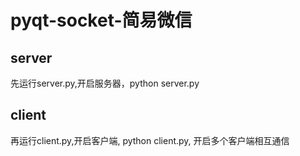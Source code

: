 # pyqt-socket-简易微信

## server

先运行server.py,开启服务器，python server.py

## client

再运行client.py,开启客户端, python client.py, 开启多个客户端相互通信
